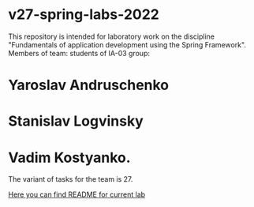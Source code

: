 # v27-spring-labs-2022

This repository is intended for laboratory work on the discipline "Fundamentals of application development using the Spring Framework". 
Members of team: students of IA-03 group: 
# Yaroslav Andruschenko
# Stanislav Logvinsky
# Vadim Kostyanko. 
The variant of tasks for the team is 27.

[Here you can find README for current lab](https://github.com/VadimKost/Spring_Uni_Labs/blob/master/src/main/java/com/kpi/lab1/README.md)

